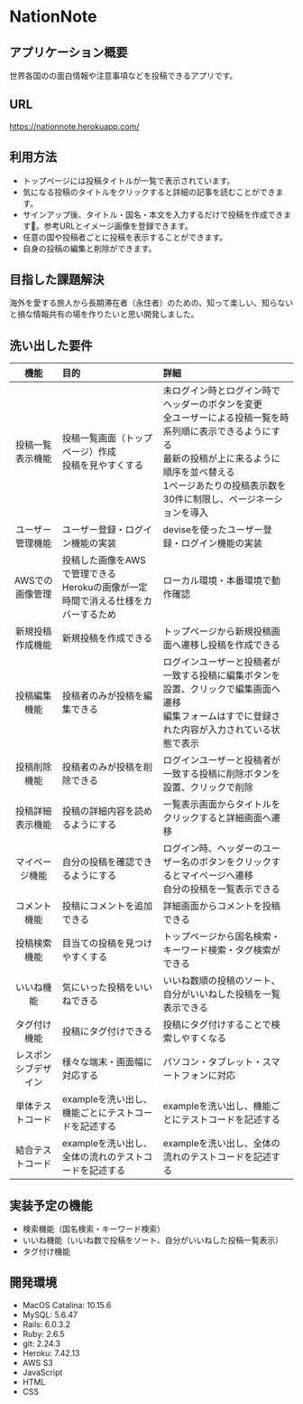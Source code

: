 # NationNote

## アプリケーション概要
世界各国のの面白情報や注意事項などを投稿できるアプリです。

## URL
https://nationnote.herokuapp.com/

## 利用方法
* トップページには投稿タイトルが一覧で表示されています。
* 気になる投稿のタイトルをクリックすると詳細の記事を読むことができます。
* サインアップ後、タイトル・国名・本文を入力するだけで投稿を作成できます。参考URLとイメージ画像を登録できます。
* 任意の国や投稿者ごとに投稿を表示することができます。
* 自身の投稿の編集と削除ができます。

## 目指した課題解決
海外を愛する旅人から長期滞在者（永住者）のための、知って楽しい、知らないと損な情報共有の場を作りたいと思い開発しました。

## 洗い出した要件
| 機能                 | 目的                                                                                | 詳細                                                                                                                                                                                                                          | 
| :------------------: | :---------------------------------------------------------------------------------- | :---------------------------------------------------------------------------------------------------------------------------------------------------------------------------------------------------------------------------- | 
| 投稿一覧表示機能     | 投稿一覧画面（トップページ）作成<br>投稿を見やすくする                              | 未ログイン時とログイン時でヘッダーのボタンを変更<br>全ユーザーによる投稿一覧を時系列順に表示できるようにする<br>最新の投稿が上に来るように順序を並べ替える<br>1ページあたりの投稿表示数を30件に制限し、ページネーションを導入 | 
| ユーザー管理機能     | ユーザー登録・ログイン機能の実装                                                    | deviseを使ったユーザー登録・ログイン機能の実装                                                                                                                                                                                | 
| AWSでの画像管理      | 投稿した画像をAWSで管理できる<br>Herokuの画像が一定時間で消える仕様をカバーするため | ローカル環境・本番環境で動作確認                                                                                                                                                                                              | 
| 新規投稿作成機能     | 新規投稿を作成できる                                                                | トップページから新規投稿画面へ遷移し投稿を作成できる                                                                                                                                                                          | 
| 投稿編集機能         | 投稿者のみが投稿を編集できる                                                        | ログインユーザーと投稿者が一致する投稿に編集ボタンを設置、クリックで編集画面へ遷移<br>編集フォームはすでに登録された内容が入力されている状態で表示                                                                            | 
| 投稿削除機能         | 投稿者のみが投稿を削除できる                                                        | ログインユーザーと投稿者が一致する投稿に削除ボタンを設置、クリックで削除                                                                                                                                                      | 
| 投稿詳細表示機能     | 投稿の詳細内容を読めるようにする                                                    | 一覧表示画面からタイトルをクリックすると詳細画面へ遷移                                                                                                                                                                        | 
| マイページ機能       | 自分の投稿を確認できるようにする                                                    | ログイン時、ヘッダーのユーザー名のボタンをクリックするとマイページへ遷移<br>自分の投稿を一覧表示できる                                                                                                                        | 
| コメント機能         | 投稿にコメントを追加できる                                                          | 詳細画面からコメントを投稿できる                                                                                                                                                                                              | 
| 投稿検索機能         | 目当ての投稿を見つけやすくする                                                      | トップページから国名検索・キーワード検索・タグ検索ができる                                                                                                                                                                    | 
| いいね機能           | 気にいった投稿をいいねできる                                                        | いいね数順の投稿のソート、自分がいいねした投稿を一覧表示できる                                                                                                                                                                | 
| タグ付け機能         | 投稿にタグ付けできる                                                                | 投稿にタグ付けすることで検索しやすくなる                                                                                                                                                                                      | 
| レスポンシブデザイン | 様々な端末・画面幅に対応する                                                        | パソコン・タブレット・スマートフォンに対応                                                                                                                                                                                    | 
| 単体テストコード     | exampleを洗い出し、機能ごとにテストコードを記述する                                 | exampleを洗い出し、機能ごとにテストコードを記述する                                                                                                                                                                           | 
| 結合テストコード     | exampleを洗い出し、全体の流れのテストコードを記述する                               | exampleを洗い出し、全体の流れのテストコードを記述する                                                                                                                                                                         | 

## 実装予定の機能
* 検索機能（国名検索・キーワード検索）
* いいね機能（いいね数で投稿をソート、自分がいいねした投稿一覧表示）
* タグ付け機能

## 開発環境
* MacOS Catalina: 10.15.6
* MySQL: 5.6.47
* Rails: 6.0.3.2
* Ruby: 2.6.5
* git: 2.24.3
* Heroku: 7.42.13
* AWS S3
* JavaScript
* HTML
* CSS

